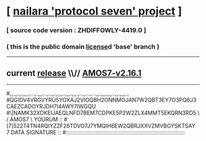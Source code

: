 
# [ [nailara 'protocol seven' project](http://nailara.network/) ]

### [ source code version : ZHDIFFOWLY-4419.0 ]

### ( this is the public domain [license](../license)d 'base' branch )
---
## current [release](https://github.com/nailara-technologies/protocol-7/releases) \\\\// [AMOS7-v2.16.1](https://github.com/nailara-technologies/protocol-7/releases/tag/AMOS7-v2.16.1)
---

#,,.,,.,.,,,.,...,.,,,...,..,,.,.,,..,,,.,,,.,..,,...,...,,.,,,.,,,..,,.,,,,.,
#QGIDV4VRGVYRU5YOXAJ2VIOQBH2ONNMOJAN7W2QBT3EY7O3PQ6J3CAEZCADOYRJDH7I4AWY7IWGQU
#\\\|NAMK32XDKEIJAEQLNFD7BEM7CDPKE5P2W2ZLX4MMT5EKQRN3RD5 \ / AMOS7 \ YOURUM ::
#\[7]522T4TN4RQIYZZF26TDVO7J7YMQIH6EW2QBRJXXVZMVBGYSKTSAY 7  DATA SIGNATURE ::
#:::::::::::::::::::::::::::::::::::::::::::::::::::::::::::::::::::::::::::::
